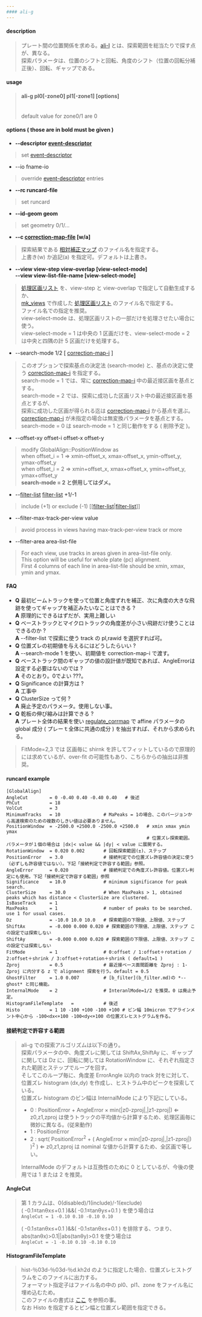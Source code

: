 ```yaml
---
#### ali-g
---
```


#### description
> プレート間の位置関係を求める。[ali-l](ali-l.md) とは、探索範囲を総当たりで探す点が、異なる。  
> 探索パラメータは、位置のシフトと回転、角度のシフト（位置の回転分補正後）、回転、ギャップである。  

#### usage
> #### ali-g pl0[-zone0] pl1[-zone1] [options]  
> <br>
> default value for zone0/1 are 0  

#### options ( those are in **bold** must be given )
- **--descriptor [event-descriptor](event-descriptor.md)**
> set [event-descriptor](event-descriptor.md)  

- --io fname-io  
> override [event-descriptor](event-descriptor.md) entries  

- **--rc runcard-file**
> set runcard  

- **--id-geom geom**
> set geometry 0/1/...  

- **--c [correction-map-file](correction-map.md) [w/a]**
> 探索結果である [相対補正マップ](correction-map.md) のファイル名を指定する。  
> 上書き(w) か追記(a) を指定可。デフォルトは上書き。  

- **--view view-step view-overlap [view-select-mode]**  
  **--view view-list-file-name [view-select-mode]**
> [処理区画リスト](view-list.md) を、view-step と view-overlap で指定して自動生成するか、  
> [mk_views](mk_views.md) で作成した [処理区画リスト](view-list.md) のファイル名で指定する。  
> ファイル名での指定を推奨。  
> view-select-mode は、処理区画リストの一部だけを処理させたい場合に使う。  
> view-select-mode = 1 は中央の 1 区画だけを、view-select-mode = 2 は中央と四隅の計 5 区画だけを処理する。  

- --search-mode 1/2 \[ [correction-map-i](correction-map.md) \]
> このオプションで探索基点の決定法 (search-mode) と、基点の決定に使う [correction-map-i](correction-map.md) を指定する。  
> search-mode = 1 では、常に [correction-map-i](correction-map.md) 中の最近接区画を基点とする。  
> search-mode = 2 では、探索に成功した区画リスト中の最近接区画を基点とするが、  
> 探索に成功した区画が得られる迄は [correction-map-i](correction-map.md) から基点を選ぶ。  
> [correction-map-i](correction-map.md) が未指定の場合は無変換パラメータを基点とする。  
> search-mode = 0 は search-mode = 1 と同じ動作をする ( 削除予定 )。  

- --offset-xy offset-i offset-x offset-y
> modify GlobalAlign::PositionWindow as  
> when offset_i = 1 &rArr; xmin-offset_x, xmax-offset_x, ymin-offset_y, ymax-offset_y  
> when offset_i = 2 &rArr; xmin+offset_x, xmax+offset_x, ymin+offset_y, ymax+offset_y  
> **search-mode = 2 と併用してはダメ。**  

- --[filter-list](filter-list.md) [filter-list](filter-list.md) +1/-1
> include (+1) or exclude (-1) [[[filter-list](filter-list.md)|[filter-list](filter-list.md)]]  

- --filter-max-track-per-view value
> avoid process in views having max-track-per-view track or more

- --filter-area area-list-file
> For each view, use tracks in areas given in area-list-file only.  
> This option will be useful for whole plate (pc) alignment.  
> First 4 columns of each line in area-list-file should be xmin, xmax, ymin and ymax.  

#### FAQ
- **Q** 最初ビームトラックを使って位置と角度ずれを補正、次に角度の大きな飛跡を使ってギャップを補正みたいなことはできる ?  
  **A** 原理的にできるはずだが、実用上難しい
- **Q** ベーストラックとマイクロトラックの角度差が小さい飛跡だけ使うことはできるのか ?  
  **A** --filter-list で探索に使う track の pl,rawid を選択すれば可。  
- **Q** 位置ズレの初期値を与えるにはどうしたらいい ?  
  **A** --search-mode 1 を使い、初期値を correction-map-i で渡す。  
- **Q** ベーストラック間のギャップの値の設計値が既知であれば、AngleErrorは設定する必要はないのでは ?  
  **A** そのとおり。0でよい ???。 
- **Q** Significance の計算方は ?  
  **A** 工事中  
- **Q** ClusterSize って何 ?  
  **A** 廃止予定のパラメータ。使用しない事。  
- **Q** 乾板の伸び縮みは計算できる ?  
  **A** プレート全体の結果を使い [regulate_corrmap](regulate_corrmap.md) で affine パラメータの global 成分 ( プレーｔ全体に共通の成分 ) を抽出すれば、それから求められる。  
>  FitMode=2,3 では 区画毎に shirnk を許してフィットしているので原理的には求めているが、over-fit の可能性もあり、こちらからの抽出は非推奨。  

#### runcard example
```
[GlobalAlign]
AngleCut        = 0 -0.40 0.40 -0.40 0.40   # 後述
PhCut           = 18
VolCut          = 3
MinimumTracks   = 10                # MaPeaks = 1の場合、このバージョンから高速検索のための複数のしきい値は必要ありません。
PositionWindow  = -2500.0 +2500.0 -2500.0 +2500.0   # xmin xmax ymin ymax
                                                    # 位置ズレ探索範囲。パラメータが１個の場合は |dx|< value && |dy| < value に展開する。
RotationWindow  = 0.020 0.002       # 回転探索範囲(±)、ステップ
PositionError   = 3.0               # 接続判定での位置ズレ許容値の決定に使う（必ずしも許容値ではない）。下記「接続判定で許容する範囲」参照。
AngleError      = 0.020             # 接続判定での角度ズレ許容値。位置ズレ判定にも使用。下記「接続判定で許容する範囲」参照
Significance    = 10.0              # minimum significance for peak search. 
ClusterSize     = 30.0              # When MaxPeaks > 1, obtained peaks which has distance < ClusterSize are clustered.  
IsBaseTrack     = 1
MaxPeaks        = 1                 # number of peaks to be searched. use 1 for usual cases. 
Dz              = -10.0 10.0 10.0   # 探索範囲の下限値、上限値、ステップ
ShiftAx         = -0.000 0.000 0.020 # 探索範囲の下限値、上限値、ステップ この設定では探索しない
ShiftAy         = -0.000 0.000 0.020 # 探索範囲の下限値、上限値、ステップ この設定では探索しない
FitMode         = 1                 # 0:offset / 1:offset＋rotation / 2:offset＋shrink / 3:offset＋rotation＋shrink ( default=1 )
Zproj           = 0.5               # 最近接ベース面間距離を Zproj : 1-Zproj に内分する z で alignment 探索を行う。default = 0.5
GhostFilter     = 1.0 0.007         # [b_filter](b_filter.md)の *--ghost* と同じ機能。
InternalMode    = 2                 # InteranlMode=1/2 を推奨。0 は廃止予定。
HistogramFileTemplate   =           # 後述
Histo           = 1 10 -100 +100 -100 +100 # ビン幅 10micron でアラインメント中心から -100<dx<+100 -100<dy<+100 の位置ズレヒストグラムを作る。
```
#### 接続判定で許容する範囲
> ali-g での探索アルゴリズムは以下の通り。  
> 探索パラメータの中、角度ズレに関しては ShiftAx,ShiftAy に、ギャップに関しては Dz に、回転に関しては RotationWindow に、それぞれ指定された範囲とステップでループを回す。  
> そしてこのループ毎に、角度差 ErrorAngle 以内の track 対をに対して、位置ズレ histogram (dx,dy) を作成し、ヒストラム中のピークを探索している。  
> 位置ズレ histogram のビン幅は InternalMode により下記にしている。  
> - 0 : PositionError + AngleError &times; min(|z0-zproj|,|z1-zproj|) &lArr; z0,z1,zproj は使うトラックの平均値から計算するため、処理区画毎に微妙に異なる。(従来動作)  
> - 1 : PositionError  
> - 2 : sqrt( PositionError<sup>2</sup> + ( AngleError &times; min(|z0-zproj|,|z1-zproj|) )<sup>2</sup> ) &lArr; z0,z1,zproj は nominal な値から計算するため、全区画で等しい。  
>
> InternalMode のデフォルトは互換性のために 0 としているが、今後の使用では 1 または 2 を推奨。  
>

#### AngleCut
> 第 1 カラムは、0(disabled)/1(include)/-1(exclude)  
> ( -0.1&le;tan&theta;x&le;+0.1 )&&( -0.1&le;tan&theta;y&le;+0.1 ) を使う場合は  
> `AngleCut = 1 -0.10 0.10 -0.10 0.10`
>
> ( -0.1&le;tan&theta;x&le;+0.1 )&&( -0.1&le;tan&theta;x&le;+0.1 ) を排除する、つまり、abs(tan&theta;x)&gt;0.1||abs(tan&theta;y)&gt;0.1 を使う場合は  
> `AngleCut = -1 -0.10 0.10 -0.10 0.10`
>

#### HistogramFileTemplate
> hist-％03d-％03d-％d.kh2d のように指定した場合、位置ズレヒストグラムをこのファイルに出力する。  
> フォーマット指定子はファイル名の中の pl0、pl1、zone をファイル名に埋め込むため。  
> このファイルの書式は [ここ](ali-histogram.md) を参照の事。  
> なお Histo を指定するとビン幅と位置ズレ範囲を指定できる。  
>
